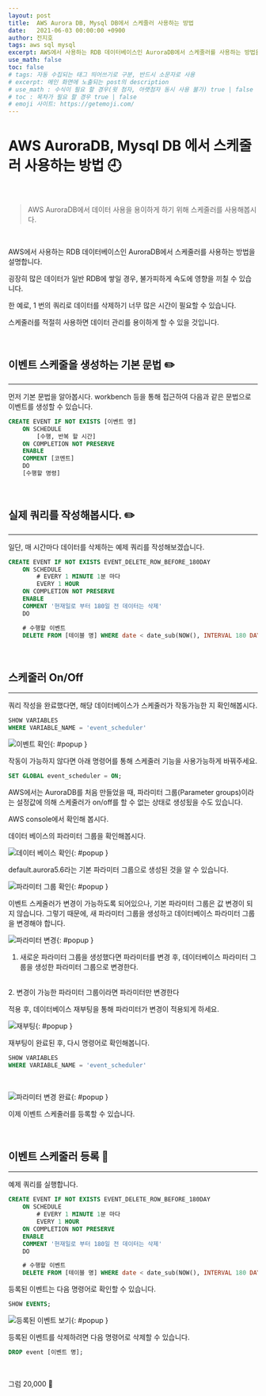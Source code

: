 ```yaml
---
layout: post
title:  AWS Aurora DB, Mysql DB에서 스케줄러 사용하는 방법
date:   2021-06-03 00:00:00 +0900
author: 전지호
tags: aws sql mysql
excerpt: AWS에서 사용하는 RDB 데이터베이스인 AuroraDB에서 스케줄러를 사용하는 방법을 설명합니다. 굉장히 많은 데이터가 일반 RDB에 쌓일 경우, 불가피하게 속도에 영향을 끼칠 수 있습니다. 한 예로, 1 번의 쿼리로 데이터를 삭제하기 너무 많은 시간이 필요할 수 있습니다. 스케줄러를 적절히 사용하면 데이터 관리를 용이하게 할 수 있을 것입니다. 
use_math: false
toc: false
# tags: 자동 수집되는 태그 띄어쓰기로 구분, 반드시 소문자로 사용
# excerpt: 메인 화면에 노출되는 post의 description
# use_math : 수식이 필요 할 경우(윗 첨자, 아랫첨자 동시 사용 불가) true | false
# toc : 목차가 필요 할 경우 true | false
# emoji 사이트: https://getemoji.com/
---
```



# AWS AuroraDB, Mysql DB 에서 스케줄러 사용하는 방법 🕘

<br/>

> AWS AuroraDB에서 데이터 사용을 용이하게 하기 위해 스케줄러를 사용해봅시다.

<br/>

 AWS에서 사용하는 RDB 데이터베이스인 AuroraDB에서 스케줄러를 사용하는 방법을 설명합니다. 
 
 굉장히 많은 데이터가 일반 RDB에 쌓일 경우, 불가피하게 속도에 영향을 끼칠 수 있습니다. 
 
 한 예로, 1 번의 쿼리로 데이터를 삭제하기 너무 많은 시간이 필요할 수 있습니다. 
 
 스케줄러를 적절히 사용하면 데이터 관리를 용이하게 할 수 있을 것입니다.

<br/>

## 이벤트 스케줄을 생성하는 기본 문법 ✏️

<hr/>

먼저 기본 문법을 알아봅시다. workbench 등을 통해 접근하여 다음과 같은 문법으로 이벤트를 생성할 수 있습니다.

``` sql
CREATE EVENT IF NOT EXISTS [이벤트 명]
    ON SCHEDULE
        [수행, 반복 할 시간]
    ON COMPLETION NOT PRESERVE
    ENABLE
    COMMENT [코멘트]
    DO 
    [수행할 명령]
```

<br/>

## 실제 쿼리를 작성해봅시다. ✏️

<hr/>

일단, 매 시간마다 데이터를 삭제하는 예제 쿼리를 작성해보겠습니다.

``` sql
CREATE EVENT IF NOT EXISTS EVENT_DELETE_ROW_BEFORE_180DAY
    ON SCHEDULE
        # EVERY 1 MINUTE 1분 마다
        EVERY 1 HOUR
    ON COMPLETION NOT PRESERVE
    ENABLE
    COMMENT '현재일로 부터 180일 전 데이터는 삭제'
    DO 

    # 수행할 이벤트
    DELETE FROM [테이블 명] WHERE date < date_sub(NOW(), INTERVAL 180 DAY) LIMIT 100
```

<br/>

## 스케줄러 On/Off

<hr/>

쿼리 작성을 완료했다면, 해당 데이터베이스가 스케줄러가 작동가능한 지 확인해봅시다.

``` sql
SHOW VARIABLES
WHERE VARIABLE_NAME = 'event_scheduler'
```

![이벤트 확인](https://solution-userstats.s3.ap-northeast-1.amazonaws.com/techblogs/batteryho/%EC%8A%A4%EC%BC%80%EC%A4%84%EB%9F%AC.JPG){: #popup }

작동이 가능하지 않다면 아래 명령어를 통해 스케줄러 기능을 사용가능하게 바꿔주세요.

``` sql
SET GLOBAL event_scheduler = ON;
```

AWS에서는 AuroraDB를 처음 만들었을 때, 파라미터 그룹(Parameter groups)이라는 설정값에 의해 스케줄러가 on/off를 할 수 없는 상태로 생성됬을 수도 있습니다.

AWS console에서 확인해 봅시다.

데이터 베이스의 파라미터 그룹을 확인해봅시다.

![데이터 베이스 확인](https://solution-userstats.s3.ap-northeast-1.amazonaws.com/techblogs/batteryho/%ED%8C%8C%EB%9D%BC%EB%AF%B8%ED%84%B0%EA%B7%B8%EB%A3%B9.JPG){: #popup }

default.aurora5.6라는 기본 파라미터 그룹으로 생성된 것을 알 수 있습니다.

![파라미터 그룹 확인](https://solution-userstats.s3.ap-northeast-1.amazonaws.com/techblogs/batteryho/%ED%8C%8C%EB%9D%BC%EB%AF%B8%ED%84%B0%EA%B7%B8%EB%A3%B91.JPG){: #popup }

이벤트 스케줄러가 변경이 가능하도록 되어있으나, 기본 파라미터 그룹은 값 변경이 되지 않습니다. 그렇기 때문에, 새 파라미터 그룹을 생성하고 데이터베이스 파라미터 그룹을 변경해야 합니다.

![파라미터 변경](https://solution-userstats.s3.ap-northeast-1.amazonaws.com/techblogs/batteryho/%ED%8C%8C%EB%9D%BC%EB%AF%B8%ED%84%B0%20%EB%B3%80%EA%B2%BD.JPG){: #popup }


1. 새로운 파라미터 그룹을 생성했다면 파라미터를 변경 후, 데이터베이스 파라미터 그룹을 생성한 파라미터 그룹으로 변경한다.
<br/>
2. 변경이 가능한 파라미터 그룹이라면 파라미터만 변경한다

적용 후, 데이터베이스 재부팅을 통해 파라미터가 변경이 적용되게 하세요.

![재부팅](https://solution-userstats.s3.ap-northeast-1.amazonaws.com/techblogs/batteryho/%EC%9E%AC%EB%B6%80%ED%8C%85.JPG){: #popup }


재부팅이 완료된 후, 다시 명령어로 확인해봅니다.

``` sql
SHOW VARIABLES
WHERE VARIABLE_NAME = 'event_scheduler'
```

<br/>

![파라미터 변경 완료](https://solution-userstats.s3.ap-northeast-1.amazonaws.com/techblogs/batteryho/%ED%8C%8C%EB%9D%BC%EB%AF%B8%ED%84%B0%20%EB%B3%80%EA%B2%BD%20%EC%99%84%EB%A3%8C.JPG){: #popup }

이제 이벤트 스케줄러를 등록할 수 있습니다.

<br/>

## 이벤트 스케줄러 등록 📅
 
<hr/>

예제 쿼리를 실행합니다.

``` sql
CREATE EVENT IF NOT EXISTS EVENT_DELETE_ROW_BEFORE_180DAY
    ON SCHEDULE
        # EVERY 1 MINUTE 1분 마다
        EVERY 1 HOUR
    ON COMPLETION NOT PRESERVE
    ENABLE
    COMMENT '현재일로 부터 180일 전 데이터는 삭제'
    DO 

    # 수행할 이벤트
    DELETE FROM [테이블 명] WHERE date < date_sub(NOW(), INTERVAL 180 DAY) LIMIT 100
```

등록된 이벤트는 다음 명령어로 확인할 수 있습니다.

``` sql
SHOW EVENTS;
```

![등록된 이벤트 보기](https://solution-userstats.s3.ap-northeast-1.amazonaws.com/techblogs/batteryho/%EB%93%B1%EB%A1%9D%EB%90%9C%20%EC%9D%B4%EB%B2%A4%ED%8A%B8%20%EC%8A%A4%EC%BC%80%EC%A4%84%EB%9F%AC.JPG){: #popup }

등록된 이벤트를 삭제하려면 다음 명령어로 삭제할 수 있습니다.

``` sql
DROP event [이벤트 명];
```

<br>

그럼 20,000 👋
